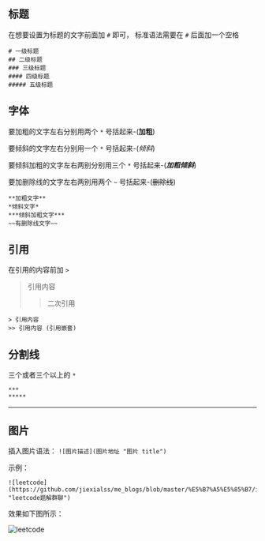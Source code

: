 ## 标题
在想要设置为标题的文字前面加 `#` 即可，
标准语法需要在 `#` 后面加一个空格
```
# 一级标题
## 二级标题
### 三级标题
#### 四级标题
##### 五级标题
```

## 字体
要加粗的文字左右分别用两个 `*` 号括起来-(**加粗**)

要倾斜的文字左右分别用一个 `*` 号括起来-(*倾斜*)

要倾斜加粗的文字左右两别分别用三个 `*` 号括起来-(***加粗倾斜***)

要加删除线的文字左右两别用两个 `~` 号括起来-(~~删除线~~)
```
**加粗文字**
*倾斜文字*
***倾斜加粗文字***
~~有删除线文字~~
```

## 引用
在引用的内容前加 `>`

> 引用内容
>> 二次引用

```
> 引用内容
>> 引用内容 (引用嵌套)
```

## 分割线
三个或者三个以上的 `*` 

```
***
*****
```
***

## 图片
插入图片语法：
`![图片描述](图片地址 "图片 title")`

示例：
```
![leetcode](https://github.com/jiexialss/me_blogs/blob/master/%E5%B7%A5%E5%85%B7/images/markdown_1.png "leetcode题解群聊")
```
效果如下图所示：

![leetcode](https://github.com/jiexialss/me_blogs/blob/master/%E5%B7%A5%E5%85%B7/images/markdown_1.png "leetcode题解群聊")
